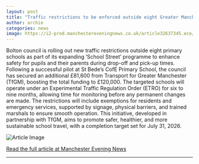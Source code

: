 ```yaml
---
layout: post
title: "Traffic restrictions to be enforced outside eight Greater Manchester primary schools"
author: archie
categories: news
image: https://i2-prod.manchestereveningnews.co.uk/article32637345.ece/ALTERNATES/s1200/0_school-street.jpg
---
```

Bolton council is rolling out new traffic restrictions outside eight primary schools as part of its expanding ‘School Street’ programme to enhance safety for pupils and their parents during drop-off and pick-up times. Following a successful pilot at St Bede’s CofE Primary School, the council has secured an additional £81,600 from Transport for Greater Manchester (TfGM), boosting the total funding to £120,000. The targeted schools will operate under an Experimental Traffic Regulation Order (ETRO) for six to nine months, allowing time for monitoring before any permanent changes are made. The restrictions will include exemptions for residents and emergency services, supported by signage, physical barriers, and trained marshals to ensure smooth operation. This initiative, developed in partnership with TfGM, aims to promote safer, healthier, and more sustainable school travel, with a completion target set for July 31, 2026.

![Article Image](https://i2-prod.manchestereveningnews.co.uk/article32637345.ece/ALTERNATES/s1200/0_school-street.jpg)

[Read the full article at Manchester Evening News](https://www.manchestereveningnews.co.uk/news/greater-manchester-news/eight-new-school-streets-set-32637394)

---
